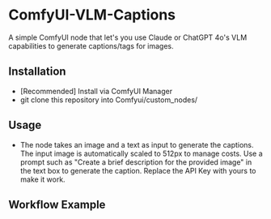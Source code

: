 # ComfyUI-VLM-Captions
A simple ComfyUI node that let's you use Claude or ChatGPT 4o's VLM capabilities to generate captions/tags for images. 


## Installation
- [Recommended] Install via ComfyUI Manager
- git clone this repository into Comfyui/custom_nodes/


## Usage
- The node takes an image and a text as input to generate the captions. The input image is automatically scaled to 512px to manage costs. Use a prompt such as "Create a brief description for the provided image" in the text box to generate the caption. Replace the API Key with yours to make it work.


## Workflow Example


